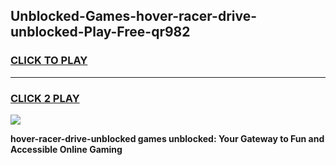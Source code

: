 
## Unblocked-Games-hover-racer-drive-unblocked-Play-Free-qr982
<h3>
<a href="https://premium76.site?title=hover-racer-drive-unblocked&ref=22A">CLICK TO PLAY</a></h3>
<hr>

<h3>
<a href="https://premium76.site?title=hover-racer-drive-unblocked&ref=22A">CLICK 2 PLAY</a>
  
</h3>

<a href="https://premium76.site?title=hover-racer-drive-unblocked&ref=22A"><img src="https://clearcache.store/games.png"></a>


**hover-racer-drive-unblocked games unblocked: Your Gateway to Fun and Accessible Online Gaming**

